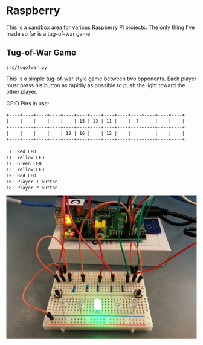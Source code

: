 Raspberry
=========

This is a sandbox area for various Raspberry Pi projects. The only thing I've made so far is a tug-of-war
game.

Tug-of-War Game
---------------

    src/tugofwar.py

This is a simple tug-of-war style game between two opponents. Each player must press his button as rapidly
as possible to push the light toward the other player.

GPIO Pins in use:

    +----+----+----+----+----+----+----+----+----+----+----+----+----+
    |    |    |    |    |    | 15 | 13 | 11 |    |  7 |    |    |    |
    +----+----+----+----+----+----+----+----+----+----+----+----+----+
    |    |    |    |    | 18 | 16 |    | 12 |    |    |    |    |    |
    +----+----+----+----+----+----+----+----+----+----+----+----+----+

     7: Red LED
    11: Yellow LED
    12: Green LED
    13: Yellow LED
    15: Red LED
    16: Player 1 button
    18: Player 2 button

![alt text](https://github.com/themattrix/raspberry/raw/master/img/in_action.jpg "The game in action")